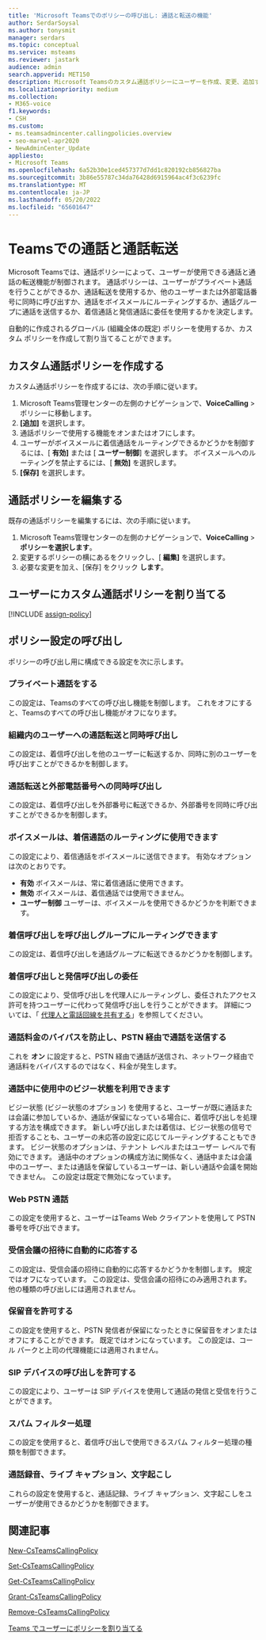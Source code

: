 ```yaml
---
title: 'Microsoft Teamsでのポリシーの呼び出し: 通話と転送の機能'
author: SerdarSoysal
ms.author: tonysmit
manager: serdars
ms.topic: conceptual
ms.service: msteams
ms.reviewer: jastark
audience: admin
search.appverid: MET150
description: Microsoft Teamsのカスタム通話ポリシーにユーザーを作成、変更、追加する方法と、さまざまな通話ポリシー設定について説明します。
ms.localizationpriority: medium
ms.collection:
- M365-voice
f1.keywords:
- CSH
ms.custom:
- ms.teamsadmincenter.callingpolicies.overview
- seo-marvel-apr2020
- NewAdminCenter_Update
appliesto:
- Microsoft Teams
ms.openlocfilehash: 6a52b30e1ced457377d7dd1c820192cb856827ba
ms.sourcegitcommit: 3b86e55787c34da76428d6915964ac4f3c6239fc
ms.translationtype: MT
ms.contentlocale: ja-JP
ms.lasthandoff: 05/20/2022
ms.locfileid: "65601647"
---
```

# <a name="calling-and-call-forwarding-in-teams"></a>Teamsでの通話と通話転送

Microsoft Teamsでは、通話ポリシーによって、ユーザーが使用できる通話と通話の転送機能が制御されます。 通話ポリシーは、ユーザーがプライベート通話を行うことができるか、通話転送を使用するか、他のユーザーまたは外部電話番号に同時に呼び出すか、通話をボイスメールにルーティングするか、通話グループに通話を送信するか、着信通話と発信通話に委任を使用するかを決定します。

自動的に作成されるグローバル (組織全体の既定) ポリシーを使用するか、カスタム ポリシーを作成して割り当てることができます。

## <a name="create-a-custom-calling-policy"></a>カスタム通話ポリシーを作成する

カスタム通話ポリシーを作成するには、次の手順に従います。

1. Microsoft Teams管理センターの左側のナビゲーションで、**VoiceCalling** >  ポリシーに移動します。
2. **[追加]** を選択します。
3. 通話ポリシーで使用する機能をオンまたはオフにします。
4. ユーザーがボイスメールに着信通話をルーティングできるかどうかを制御するには、[ **有効]** または [ **ユーザー制御**] を選択します。 ボイスメールへのルーティングを禁止するには、[ **無効]** を選択します。
5. **[保存]** を選択します。

## <a name="edit-a-calling-policy"></a>通話ポリシーを編集する

既存の通話ポリシーを編集するには、次の手順に従います。

1. Microsoft Teams管理センターの左側のナビゲーションで、**VoiceCalling** >  **ポリシーを選択します**。
2. 変更するポリシーの横にあるをクリックし、[ **編集]** を選択します。
3. 必要な変更を加え、[保存] をクリック **します**。

## <a name="assign-a-custom-calling-policy-to-users"></a>ユーザーにカスタム通話ポリシーを割り当てる

[!INCLUDE [assign-policy](includes/assign-policy.md)]

## <a name="calling-policy-settings"></a>ポリシー設定の呼び出し

ポリシーの呼び出し用に構成できる設定を次に示します。

### <a name="make-private-calls"></a>プライベート通話をする

この設定は、Teamsのすべての呼び出し機能を制御します。 これをオフにすると、Teamsのすべての呼び出し機能がオフになります。

### <a name="call-forwarding-and-simultaneous-ringing-to-people-in-your-organization"></a>組織内のユーザーへの通話転送と同時呼び出し

この設定は、着信呼び出しを他のユーザーに転送するか、同時に別のユーザーを呼び出すことができるかを制御します。

### <a name="call-forwarding-and-simultaneous-ringing-to-external-phone-numbers"></a>通話転送と外部電話番号への同時呼び出し

この設定は、着信呼び出しを外部番号に転送できるか、外部番号を同時に呼び出すことができるかを制御します。

### <a name="voicemail-is-available-for-routing-inbound-calls"></a>ボイスメールは、着信通話のルーティングに使用できます

この設定により、着信通話をボイスメールに送信できます。 有効なオプションは次のとおりです。

- **有効** ボイスメールは、常に着信通話に使用できます。
- **無効**  ボイスメールは、着信通話では使用できません。
- **ユーザー制御** ユーザーは、ボイスメールを使用できるかどうかを判断できます。

### <a name="inbound-calls-can-be-routed-to-call-groups"></a>着信呼び出しを呼び出しグループにルーティングできます

この設定は、着信呼び出しを通話グループに転送できるかどうかを制御します。

### <a name="delegation-for-inbound-and-outbound-calls"></a>着信呼び出しと発信呼び出しの委任

この設定により、受信呼び出しを代理人にルーティングし、委任されたアクセス許可を持つユーザーに代わって発信呼び出しを行うことができます。 詳細については、「 [代理人と電話回線を共有する](https://support.office.com/article/share-a-phone-line-with-a-delegate-16307929-a51f-43fc-8323-3b1bf115e5a8)」を参照してください。

### <a name="prevent-toll-bypass-and-send-calls-through-the-pstn"></a>通話料金のバイパスを防止し、PSTN 経由で通話を送信する

これを **オン** に設定すると、PSTN 経由で通話が送信され、ネットワーク経由で通話料をバイパスするのではなく、料金が発生します。

### <a name="busy-on-busy-is-available-when-in-a-call"></a>通話中に使用中のビジー状態を利用できます

ビジー状態 (ビジー状態のオプション) を使用すると、ユーザーが既に通話または会議に参加しているか、通話が保留になっている場合に、着信呼び出しを処理する方法を構成できます。 新しい呼び出しまたは着信は、ビジー状態の信号で拒否することも、ユーザーの未応答の設定に応じてルーティングすることもできます。 ビジー状態のオプションは、テナント レベルまたはユーザー レベルで有効にできます。 通話中のオプションの構成方法に関係なく、通話中または会議中のユーザー、または通話を保留しているユーザーは、新しい通話や会議を開始できません。 この設定は既定で無効になっています。

### <a name="web-pstn-calling"></a>Web PSTN 通話

この設定を使用すると、ユーザーはTeams Web クライアントを使用して PSTN 番号を呼び出できます。

### <a name="automatically-answer-incoming-meeting-invites"></a>受信会議の招待に自動的に応答する

この設定は、受信会議の招待に自動的に応答するかどうかを制御します。 規定ではオフになっています。 この設定は、受信会議の招待にのみ適用されます。 他の種類の呼び出しには適用されません。

### <a name="allow-music-on-hold"></a>保留音を許可する

この設定を使用すると、PSTN 発信者が保留になったときに保留音をオンまたはオフにすることができます。 既定ではオンになっています。 この設定は、コール パークと上司の代理機能には適用されません。

### <a name="allow-sip-devices-calling"></a>SIP デバイスの呼び出しを許可する

この設定により、ユーザーは SIP デバイスを使用して通話の発信と受信を行うことができます。

### <a name="spam-filtering"></a>スパム フィルター処理

この設定を使用すると、着信呼び出しで使用できるスパム フィルター処理の種類を制御できます。

### <a name="call-recording-live-captions-and-transcription"></a>通話録音、ライブ キャプション、文字起こし

これらの設定を使用すると、通話記録、ライブ キャプション、文字起こしをユーザーが使用できるかどうかを制御できます。

## <a name="related-articles"></a>関連記事

[New-CsTeamsCallingPolicy](/powershell/module/skype/new-csteamscallingpolicy)

[Set-CsTeamsCallingPolicy](/powershell/module/skype/set-csteamscallingpolicy)

[Get-CsTeamsCallingPolicy](/powershell/module/skype/get-csteamscallingpolicy)

[Grant-CsTeamsCallingPolicy](/powershell/module/skype/grant-csteamscallingpolicy)

[Remove-CsTeamsCallingPolicy](/powershell/module/skype/remove-csteamscallingpolicy)

[ Teams でユーザーにポリシーを割り当てる](policy-assignment-overview.md)
